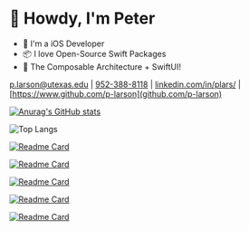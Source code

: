 # 👋 Howdy, I'm Peter

- 📱 I'm a iOS Developer
- 📦 I love Open-Source Swift Packages
- 🎁 The Composable Architecture + SwiftUI!

[p.larson@utexas.edu](p.larson@utexas.edu) | [952-388-8118](952-388-8118) | [linkedin.com/in/plars/](https://www.linkedin.com/in/plars/) | [https://www.github.com/p-larson](github.com/p-larson)


[![Anurag's GitHub stats](https://github-readme-stats.vercel.app/api?username=p-larson)](https://github.com/anuraghazra/github-readme-stats)

![Top Langs](https://github-readme-stats.vercel.app/api/top-langs/?username=p-larson&layout=compact)

[![Readme Card](https://github-readme-stats.vercel.app/api/pin/?username=p-larson&repo=TCA-Bible)](https://github.com/anuraghazra/github-readme-stats)

[![Readme Card](https://github-readme-stats.vercel.app/api/pin/?username=p-larson&repo=TCA-Snake)](https://github.com/anuraghazra/github-readme-stats)

[![Readme Card](https://github-readme-stats.vercel.app/api/pin/?username=p-larson&repo=TCA-Snake-2)](https://github.com/anuraghazra/github-readme-stats)

[![Readme Card](https://github-readme-stats.vercel.app/api/pin/?username=p-larson&repo=SwiftUICardStack)](https://github.com/anuraghazra/github-readme-stats)

[![Readme Card](https://github-readme-stats.vercel.app/api/pin/?username=pointfreeco&repo=swift-composable-architecture)](https://github.com/anuraghazra/github-readme-stats)
